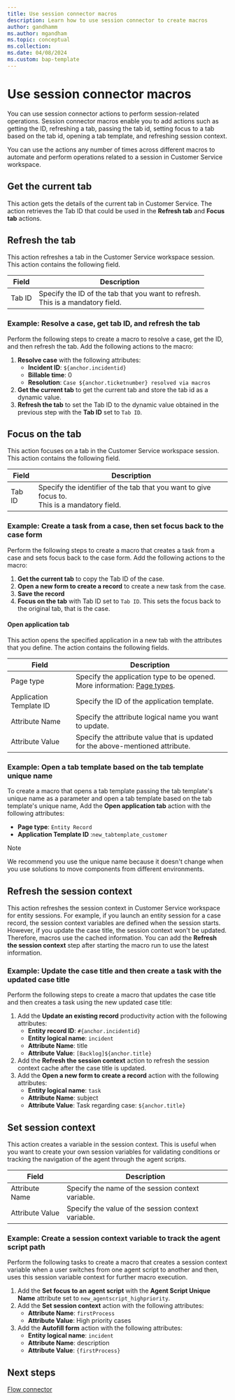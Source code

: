 ```yaml
---
title: Use session connector macros
description: Learn how to use session connector to create macros
author: gandhamm
ms.author: mgandham
ms.topic: conceptual 
ms.collection: 
ms.date: 04/08/2024
ms.custom: bap-template 
---
```


# Use session connector macros

You can use session connector actions to perform session-related operations. Session connector macros enable you to add actions such as getting the ID, refreshing a tab, passing the tab id, setting focus to a tab based on the tab id, opening a tab template, and refreshing session context.

You can use the actions any number of times across different macros to automate and perform operations related to a session in Customer Service workspace.

## Get the current tab 

This action gets the details of the current tab in Customer Service. The action retrieves the Tab ID that could be used in the **Refresh tab** and **Focus tab** actions.

## Refresh the tab

This action refreshes a tab in the Customer Service workspace session. This action contains the following field.

   | Field | Description |
   |-----------------|-----------------------------|
   | Tab ID | Specify the ID of the tab that you want to refresh. <br> This is a mandatory field.| 

### Example: Resolve a case, get tab ID, and refresh the tab

Perform the following steps to create a macro to resolve a case, get the ID, and then refresh the tab. Add the following actions to the macro:

1. **Resolve case** with the following attributes: 
    - **Incident ID**: `${anchor.incidentid}`
    - **Billable time**: 0
    - **Resolution**: `Case ${anchor.ticketnumber} resolved via macros`
1. **Get the current tab** to get the current tab and store the tab id as a dynamic value.
1. **Refresh the tab** to set the Tab ID to the dynamic value obtained in the previous step with the **Tab ID** set to `Tab ID`.
 
## Focus on the tab

This action focuses on a tab in the Customer Service workspace session. This action contains the following field.

   | Field | Description | 
   |-----------------|-----------------------------|
   | Tab ID | Specify the identifier of the tab that you want to give focus to. <br> This is a mandatory field.|

### Example: Create a task from a case, then set focus back to the case form

Perform the following steps to create a macro that creates a task from a case and sets focus back to the case form. Add the following actions to the macro:
1. **Get the current tab** to copy the Tab ID of the case.
1. **Open a new form to create a record** to create a new task from the case. 
1. **Save the record** 
1. **Focus on the tab** with Tab ID set to `Tab ID`. This sets the focus back to the original tab, that is the case.


#### Open application tab

This action opens the specified application in a new tab with the attributes that you define. The action contains the following fields.

   | Field | Description | 
   |-----------------|-----------------------------|
   | Page type | Specify  the application type to be opened. More information: [Page types](application-tab-templates.md#page-types).  |
   | Application Template ID  | Specify the ID of the application template.|
   | Attribute Name | Specify the attribute logical name you want to update.| 
   | Attribute Value | Specify the attribute value that is updated for the above-mentioned attribute. | 

### Example: Open a tab template based on the tab template unique name

To create a macro that opens a tab template passing the tab template's unique name as a parameter and open a tab template based on the tab template's unique name, Add the **Open application tab** action with the following attributes: 
 - **Page type**: `Entity Record`
 - **Application Template ID** :`new_tabtemplate_customer`

> [!NOTE]
> We recommend you use the unique name because it doesn't change when you use solutions to move components from different environments. 

## Refresh the session context

This action refreshes the session context in Customer Service workspace for entity sessions. For example, if you launch an entity session for a case record, the session context variables are defined when the session starts. However, if you update the case title, the session context won't be updated. Therefore, macros use the cached information. You can add the **Refresh the session context** step after starting the macro run to use the latest information.

### Example: Update the case title and then create a task with the updated case title 

Perform the following steps to create a macro that updates the case title and then creates a task using the new updated case title:
1. Add the **Update an existing record** productivity action with the following attributes:
    - **Entity record ID**: `#{anchor.incidentid}`
    - **Entity logical name**: `incident`
    - **Attribute Name**: title
    - **Attribute Value**: `[Backlog]${anchor.title}`
1. Add the **Refresh the session context** action to refresh the session context cache after the case title is updated.
1. Add the **Open a new form to create a record** action with the following attributes:
      - **Entity logical name**: `task`
      - **Attribute Name**: subject
      - **Attribute Value**: Task regarding case: `${anchor.title}`

## Set session context 

This action creates a variable in the session context. This is useful when you want to create your own session variables for validating conditions or tracking the navigation of the agent through the agent scripts. 

   | Field | Description | 
   |-----------------|-----------------------------|
   | Attribute Name | Specify the name of the session context variable.  | 
   | Attribute Value | Specify the value of the session context variable. | 

### Example: Create a session context variable to track the agent script path 

Perform the following tasks to create a macro that creates a session context variable when a user switches from one agent script to another and then, uses this session variable context for further macro execution.
1. Add the **Set focus to an agent script** with the **Agent Script Unique Name** attribute set to `new_agentscript_highpriority`.
1. Add the **Set session context** action with the following attributes:
    - **Attribute Name**: `firstProcess`
    - **Attribute Value**: High priority cases
1. Add the **Autofill form** action with the following attributes:
     - **Entity logical name**: `incident`
     - **Attribute Name**: description
     - **Attribute Value**: `{firstProcess}`


## Next steps

[Flow connector](macro-flow-connector.md)